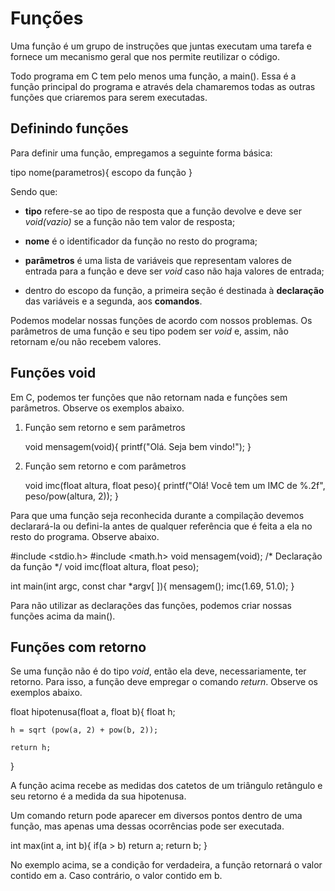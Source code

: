 # Funções

Uma função é um grupo de instruções que juntas executam uma tarefa e fornece um mecanismo geral que nos permite reutilizar o código.

Todo programa em C tem pelo menos uma função, a main(). Essa é a função principal do programa e através dela chamaremos todas as outras funções que criaremos para serem executadas. 

## Definindo funções

Para definir uma função, empregamos a seguinte forma básica: 

  tipo nome(parametros){
    escopo da função
  }

Sendo que: 
* **tipo** refere-se ao tipo de resposta que a função devolve e deve ser *void(vazio)* se a função não tem valor de resposta;

* **nome** é o identificador da função no resto do programa;

* **parâmetros** é uma lista de variáveis que representam valores de entrada para a função e deve ser *void* caso não haja valores de entrada;

* dentro do escopo da função, a primeira seção é destinada à **declaração** das variáveis e a segunda, aos **comandos**.

Podemos modelar nossas funções de acordo com nossos problemas. Os parâmetros de uma função e seu tipo podem ser *void* e, assim, não retornam e/ou não recebem valores. 

## Funções void

Em C, podemos ter funções que não retornam nada e funções sem parâmetros. Observe os exemplos abaixo.

1. Função sem retorno e sem parâmetros

    void mensagem(void){
      printf("Olá. Seja bem vindo!");
    }

2. Função sem retorno e com parâmetros

    void imc(float altura, float peso){
      printf("Olá! Você tem um IMC de %.2f", peso/pow(altura, 2));
    }

Para que uma função seja reconhecida durante a compilação devemos declarará-la ou defini-la antes de qualquer referência que é feita a ela no resto do programa. Observe abaixo.

  #include <stdio.h>
  #include <math.h>
  void mensagem(void); /* Declaração da função */
  void imc(float altura, float peso);
  
  int main(int argc, const char *argv[ ]){
    mensagem();
    imc(1.69, 51.0);
  }

Para não utilizar as declarações das funções, podemos criar nossas funções acima da main().

## Funções com retorno

Se uma função não é do tipo *void*, então ela deve, necessariamente, ter retorno. Para isso, a função deve empregar o comando *return*. Observe os exemplos abaixo.

  float hipotenusa(float a, float b){
    float h;
    
    h = sqrt (pow(a, 2) + pow(b, 2));
    
    return h;
  }

A função acima recebe as medidas dos catetos de um triângulo retângulo e seu retorno é a medida da sua hipotenusa.

Um comando return pode aparecer em diversos pontos dentro de uma função, mas apenas uma dessas ocorrências pode ser executada. 

  int max(int a, int b){
    if(a > b) return a;
    return b;
  }

No exemplo acima, se a condição for verdadeira, a função retornará o valor contido em a. Caso contrário, o valor contido em b.